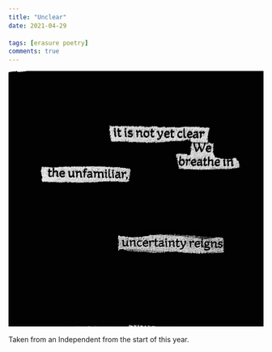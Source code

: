 ```yaml
---
title: "Unclear"
date: 2021-04-29

tags: [erasure poetry]
comments: true
---
```


<img src="/assets/images/articles/2021/obscured.jpeg" class="responsive"><br>

Taken from an Independent from the start of this year.
